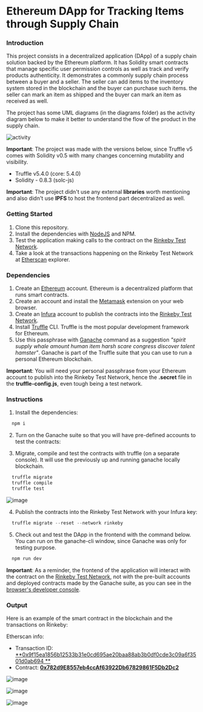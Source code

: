 # Ethereum DApp for Tracking Items through Supply Chain

### Introduction

This project consists in a decentralized application (DApp) of a supply chain solution backed by the Ethereum platform. It has Solidity smart contracts that manage specific user permission controls as well as track and verify products authenticity. It demonstrates a commonly supply chain process between a buyer and a seller. The seller can add items to the inventory system stored in the blockchain and the buyer can purchase such items. the seller can mark an item as shipped and the buyer can mark an item as received as well.

The project has some UML diagrams (in the diagrams folder) as the activity diagram below to make it better to understand the flow of the product in the supply chain.

![activity](https://user-images.githubusercontent.com/29313947/128574567-22ad7f1c-c87c-4116-81ca-3787ae8ff59d.png)

**Important**: The project was made with the versions below, since Truffle v5 comes with Solidity v0.5 with many changes concerning mutability and visibility.

- Truffle v5.4.0 (core: 5.4.0)
- Solidity - 0.8.3 (solc-js)

**Important**: The project didn't use any external **libraries** worth mentioning and also didn't use **IPFS** to host the frontend part decentralized as well.

### Getting Started

1. Clone this repository.
2. Install the dependencies with [NodeJS](https://nodejs.org/en/) and NPM.
3. Test the application making calls to the contract on the [Rinkeby Test Network](https://rinkeby.etherscan.io/).
4. Take a look at the transactions happening on the Rinkeby Test Network at [Etherscan](https://rinkeby.etherscan.io/) explorer.

### Dependencies

1. Create an [Ethereum](https://ethereum.org/en/) account. Ethereum is a decentralized platform that runs smart contracts.
2. Create an account and install the [Metamask](https://metamask.io/) extension on your web browser.
3. Create an [Infura](https://infura.io/) account to publish the contracts into the [Rinkeby Test Network](https://rinkeby.etherscan.io/).
4. Install [Truffle](https://www.trufflesuite.com/truffle) CLI. Truffle is the most popular development framework for Ethereum.
5. Use this passphrase with [Ganache](https://www.trufflesuite.com/ganache) command as a suggestion _"spirit supply whale amount human item harsh scare congress discover talent hamster"_. Ganache is part of the Truffle suite that you can use to run a personal Ethereum blockchain.

**Important**: You will need your personal passphrase from your Ethereum account to publish into the Rinkeby Test Network, hence the **.secret** file in the **truffle-config.js**, even tough being a test network.

### Instructions

1. Install the dependencies:

```powershell
  npm i
```

2. Turn on the Ganache suite so that you will have pre-defined accounts to test the contracts:


3. Migrate, compile and test the contracts with truffle (on a separate console). It will use the previously up and running ganache locally blockchain.

```powershell
  truffle migrate
  truffle compile
  truffle test
```

![image](https://user-images.githubusercontent.com/29313947/128574410-c52cf254-70b0-4d4e-b72e-6eae35799ba3.png)

4. Publish the contracts into the Rinkeby Test Network with your Infura key:

```powershell
  truffle migrate --reset --network rinkeby
```

5. Check out and test the DApp in the frontend with the command below. You can run on the ganache-cli window, since Ganache was only for testing purpose.

```powershell
  npm run dev
```

**Important**: As a reminder, the frontend of the application will interact with the contract on the [Rinkeby Test Network](https://rinkeby.etherscan.io/), not with the pre-built accounts and deployed contracts made by the Ganache suite, as you can see in the [browser's developer console](https://support.airtable.com/hc/en-us/articles/232313848-How-to-open-the-developer-console#:~:text=To%20open%20the%20developer%20console%20window%20on%20Chrome%2C%20use%20the,then%20select%20%22Developer%20Tools.%22).

### Output

Here is an example of the smart contract in the blockchain and the transactions on Rinkeby:

Etherscan info:

- Transaction ID: [**0x9f15ea1856b12533b31e0cd695ae20baa88ab3b0df0cde3c09a6f3501d0ab694 **](https://rinkeby.etherscan.io/tx/0x9f15ea1856b12533b31e0cd695ae20baa88ab3b0df0cde3c09a6f3501d0ab694 )
- Contract: [**0x782d9E8557eb4ccAf63922Db67829861F5Db2Dc2**](https://rinkeby.etherscan.io/address/0x782d9E8557eb4ccAf63922Db67829861F5Db2Dc2)

![image](https://user-images.githubusercontent.com/29313947/128574896-4a28763b-7e54-411b-9232-b8e94f376c6b.png)

![image](https://user-images.githubusercontent.com/29313947/128575122-f5f766b6-6e24-45df-a3f6-75a723eb8f3e.png)

![image](https://user-images.githubusercontent.com/29313947/128575646-5bd39fd8-14a2-4599-b643-85950b4334b7.png)
